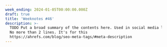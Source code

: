 ```yaml
---
week_ending: 2024-01-05T00:00:00.000Z
draft: true
title: 'Weeknotes #46'
description: >-
  TODO Put a broad summary of the contents here. Used in social media links etc.
  No more than 2 lines. It's for this
  https://ahrefs.com/blog/seo-meta-tags/#meta-description
---
```


